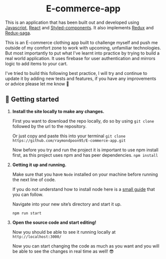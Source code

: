 <h1 align="center">
  E-commerce-app
</h1>

This is an application that has been built out and developed using [Javascript](https://www.javascript.com/), [React](https://reactjs.org/) and [Styled-components](https://styled-components.com/). It also implements [Redux](https://redux.js.org/) and [Redux-saga](https://redux-saga.js.org/).

This is an E-commerce clothing app built to challenge myself and push me outside of my comfort zone to work with upcoming, unfamiliar technologies. But most importantly to put what I've learnt into practice by trying to build a real world application. It uses firebase for user authentication and mirrors logic to add items to your cart.

I've tried to build this following best practice, I will try and continue to update it by adding new tests and features, if you have any improvements or advice please let me know 🙏

## 🚀 Getting started

1. **Install the site locally to make any changes.**

   First you want to download the repo locally, do so by using `git clone` followed by the url to the repository.

   Or just copy and paste this into your terminal `git clone https://github.com/raymondpoon95/E-commerce-app.git`

   Now before you try and run the project it is important to use npm install first, as this project uses npm and has peer dependencies.
   `npm install`

2. **Getting it up and running.**

   Make sure that you have `Node` installed on your machine before running the next line of code.

   If you do not understand how to install node here is a [small guide](https://nodejs.dev/download/package-manager/) that you can follow.

   Navigate into your new site’s directory and start it up.

   ```
   npm run start
   ```

3. **Open the source code and start editing!**

   Now you should be able to see it running locally at `http://localhost:3000/`

   Now you can start changing the code as much as you want and you will be able to see the changes in real time as well! 😎

